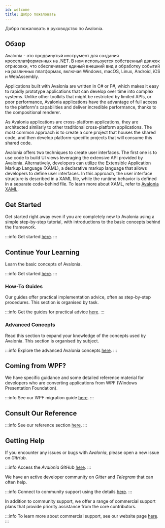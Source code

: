 ```yaml
---
id: welcome
title: Добро пожаловать
---
```


Добро пожаловать в руководство по Avalonia.

## Обзор
Avalonia - это продвинутый инструмент для создания кроссплатформенных на .NET. 
В нем используется собственный движок отрисовки, что обеспечивает единый внешний вид и обработку событий на различных платформах, 
включая Windows, macOS, Linux, Android, iOS и WebAssembly. 

Applications built with Avalonia are written in C# or F#, which makes it easy to rapidly prototype applications that can develop over time into complex systems. Unlike other toolkits that might be restricted by limited APIs, or poor performance, Avalonia applications have the advantage of full access to the platform's capabilities and deliver incredible performance, thanks to the compositional renderer.


As Avalonia applications are cross-platform applications, they are architected similarly to other traditional cross-platform applications. The most common approach is to create a core project that houses the shared code, and then develop platform-specific projects that will consume this shared code.

Avalonia offers two techniques to create user interfaces. The first one is to use code to build UI views leveraging the extensive API provided by Avalonia. Alternatively, developers can utilize the Extensible Application Markup Language (XAML), a declarative markup language that allows developers to define user interfaces. In this approach, the user interface structure is described in a XAML file, while the runtime behavior is defined in a separate code-behind file. To learn more about XAML, refer to [Avalonia XAML](basics/user-interface/introduction-to-xaml).

## Get Started

Get started right away even if you are completely new to Avalonia using a simple step-by-step tutorial, with introductions to the basic concepts behind the framework.

:::info
Get started [here](get-started).
:::

## Continue Your Learning

Learn the basic concepts of Avalonia.

:::info
Get started [here](basics).
:::

### How-To Guides

Our guides offer practical implementation advice, often as step-by-step procedures. This section is organised by task.

:::info
Get the guides for practical advice [here](guides).
:::
### Advanced Concepts

Read this section to expand your knowledge of the concepts used by Avalonia. This section is organised by subject.

:::info
Explore the advanced Avalonia concepts [here](concepts).
:::

## Coming from WPF?

We have specific guidance and some detailed reference material for developers who are converting applications from WPF (Windows Presentation Foundation).

:::info
See our WPF migration guide [here](get-started/wpf).
:::

## Consult Our Reference

:::info
See our reference section [here](reference).
:::

## Getting Help

If you encounter any issues or bugs with _Avalonia_, please open a new issue on _GitHub_.

:::info
Access the _Avalonia_ _GitHub_ [here](https://github.com/AvaloniaUI/Avalonia).
:::

We have an active developer community on _Gitter_ and _Telegram_ that can often help.

:::info
Connect to community support using the details [here](community.md).
:::

In addition to community support, we offer a range of commercial support plans that provide priority assistance from the core contributors.

:::info
To learn more about commercial support, see our website page [here](https://avaloniaui.net/Support).
:::